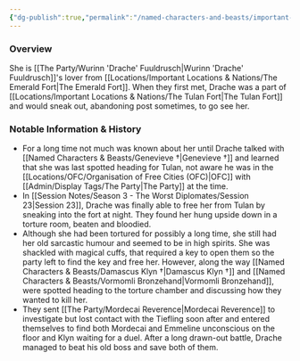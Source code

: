 ```yaml
---
{"dg-publish":true,"permalink":"/named-characters-and-beasts/important-characters/pc-backstory-characters/emmeline/","tags":["NPC"]}
---
```



### Overview
She is [[The Party/Wurinn 'Drache' Fuuldrusch\|Wurinn 'Drache' Fuuldrusch]]'s lover from [[Locations/Important Locations & Nations/The Emerald Fort\|The Emerald Fort]]. When they first met, Drache was a part of [[Locations/Important Locations & Nations/The Tulan Fort\|The Tulan Fort]] and would sneak out, abandoning post sometimes, to go see her. 

### Notable Information & History
- For a long time not much was known about her until Drache talked with [[Named Characters & Beasts/Genevieve †\|Genevieve †]] and learned that she was last spotted heading for Tulan, not aware he was in the [[Locations/OFC/Organisation of Free Cities (OFC)\|OFC]] with [[Admin/Display Tags/The Party\|The Party]] at the time.
- In [[Session Notes/Season 3 - The Worst Diplomates/Session 23\|Session 23]], Drache was finally able to free her from Tulan by sneaking into the fort at night. They found her hung upside down in a torture room, beaten and bloodied. 
- Although she had been tortured for possibly a long time, she still had her old sarcastic humour and seemed to be in high spirits. She was shackled with magical cuffs, that required a key to open them so the party left to find the key and free her. However, along the way [[Named Characters & Beasts/Damascus Klyn †\|Damascus Klyn †]] and [[Named Characters & Beasts/Vormomli Bronzehand\|Vormomli Bronzehand]], were spotted heading to the torture chamber and discussing how they wanted to kill her. 
- They sent [[The Party/Mordecai Reverence\|Mordecai Reverence]] to investigate but lost contact with the Tiefling soon after and entered themselves to find both Mordecai and Emmeline unconscious on the floor and Klyn waiting for a duel. After a long drawn-out battle, Drache managed to beat his old boss and save both of them. 